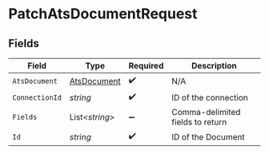 # PatchAtsDocumentRequest


## Fields

| Field                                                 | Type                                                  | Required                                              | Description                                           |
| ----------------------------------------------------- | ----------------------------------------------------- | ----------------------------------------------------- | ----------------------------------------------------- |
| `AtsDocument`                                         | [AtsDocument](../../Models/Components/AtsDocument.md) | :heavy_check_mark:                                    | N/A                                                   |
| `ConnectionId`                                        | *string*                                              | :heavy_check_mark:                                    | ID of the connection                                  |
| `Fields`                                              | List<*string*>                                        | :heavy_minus_sign:                                    | Comma-delimited fields to return                      |
| `Id`                                                  | *string*                                              | :heavy_check_mark:                                    | ID of the Document                                    |